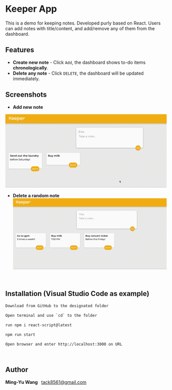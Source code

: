 # Keeper App

This is a demo for keeping notes.
Developed purly based on React.
Users can add notes with title/content, and add/remove any of them from the dashboard. 

## Features

- **Create new note** - Click `Add`, the dashboard shows to-do items **chronologically**.
- **Delete any note** - Click `DELETE`, the dashboard will be updated immediately.


## Screenshots

- **Add new note**

![範例 GIF](https://raw.githubusercontent.com/scottwang0603/Keeper/main/gifs/Add-new-note.gif)

- **Delete a random note**
![範例 GIF](https://raw.githubusercontent.com/scottwang0603/Keeper/main/gifs/Delete-one-note.gif)

&nbsp;

## Installation (Visual Studio Code as example)

```
Download from GitHub to the designated folder
```

```
Open terminal and use `cd` to the folder
```

```
run npm i react-script@latest
```

```
npm run start
```

```
Open browser and enter http://localhost:3000 on URL
```

&nbsp;

## Author

**Ming-Yu Wang** &ensp;<tack8561@gmail.com>